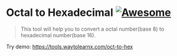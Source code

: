 # Octal to Hexadecimal [![Awesome](https://cdn.rawgit.com/sindresorhus/awesome/d7305f38d29fed78fa85652e3a63e154dd8e8829/media/badge.svg)](https://github.com/sindresorhus/awesome)

>This tool will help you to convert a octal number(base 8) to hexadecimal number(base 16).

Try demo: https://tools.waytolearnx.com/oct-to-hex
